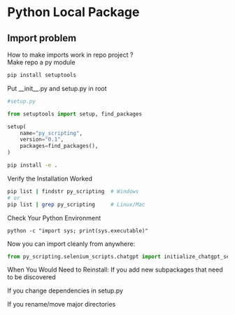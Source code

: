 # Python Local Package

## Import problem

How to make imports work in repo project ?  
Make repo a py module

```sh
pip install setuptools
```

Put \_\_init\_\_.py and setup.py in root

```py
#setup.py

from setuptools import setup, find_packages

setup(
    name="py_scripting",
    version="0.1",
    packages=find_packages(),
)
```

```sh
pip install -e .
```

Verify the Installation Worked

```sh
pip list | findstr py_scripting  # Windows
# or
pip list | grep py_scripting     # Linux/Mac
```

Check Your Python Environment

```
python -c "import sys; print(sys.executable)"
```

Now you can import cleanly from anywhere:

```py
from py_scripting.selenium_scripts.chatgpt import initialize_chatgpt_session
```

When You Would Need to Reinstall:
If you add new subpackages that need to be discovered

If you change dependencies in setup.py

If you rename/move major directories
